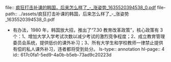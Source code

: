 file:: [疯狂打击补课的韩国，后来怎么样了_-_涨姿势_1635520394538_0.pdf](../assets/疯狂打击补课的韩国，后来怎么样了_-_涨姿势_1635520394538_0.pdf)
file-path:: ../assets/疯狂打击补课的韩国，后来怎么样了_-_涨姿势_1635520394538_0.pdf

- 有办法，1980 年，韩国放大招，推出了“7.30 教育改革政策”，核心政策有 3个：1、增加大学入学考试次数以减少考试的激烈竞争程度；2、成立教育管理委员会系统，提供低价的课外补习；3、所有大学生和学校教师一律禁止提供有偿的私人课外补习，违者都将受到处分。
  ls-type:: annotation
  hl-page:: 4
  id:: 617c0fa1-5ed9-4a0b-b5eb-73ad9c20223d